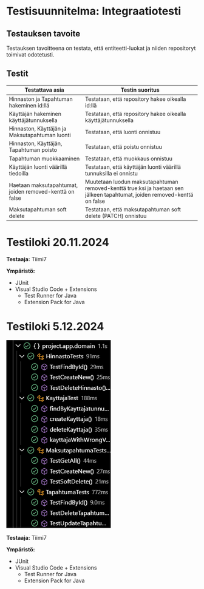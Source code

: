 # Testisuunnitelma: Integraatiotesti

## Testauksen tavoite

Testauksen tavoitteena on testata, että entiteetti-luokat ja niiden repositoryt toimivat odotetusti. 

## Testit

 **Testattava asia**                | **Testin suoritus**
 ---------------------------------- | -------------------
Hinnaston ja Tapahtuman hakeminen id:llä | Testataan, että repository hakee oikealla id:llä 
Käyttäjän hakeminen käyttäjätunnuksella   | Testataan, että repository hakee oikealla käyttäjätunnuksella
Hinnaston, Käyttäjän ja Maksutapahtuman luonti | Testataan, että luonti onnistuu
Hinnaston, Käyttäjän, Tapahtuman poisto |   Testataan, että poistu onnistuu
Tapahtuman muokkaaminen     | Testataan, että muokkaus onnistuu
Käyttäjän luonti väärillä tiedoilla     | Testataan, että käyttäjän luonti väärillä tunnuksilla ei onnistu 
Haetaan maksutapahtumat, joiden removed-kenttä on false | Muutetaan luodun maksutapahtuman removed-kenttä true:ksi ja haetaan sen jälkeen tapahtumat, joiden removed-kenttä on false
Maksutapahtuman soft delete | Testataan, että maksutapahtuman soft delete (PATCH) onnistuu

Testiloki 20.11.2024
=======================

**Testaaja:** Tiimi7

**Ympäristö:**
- JUnit 
- Visual Studio Code + Extensions
    - Test Runner for Java
    - Extension Pack for Java

Testiloki 5.12.2024
=======================

![Kuvakaappaus testituloksista](inttestresult.png)

**Testaaja:** Tiimi7

**Ympäristö:**
- JUnit 
- Visual Studio Code + Extensions
    - Test Runner for Java
    - Extension Pack for Java